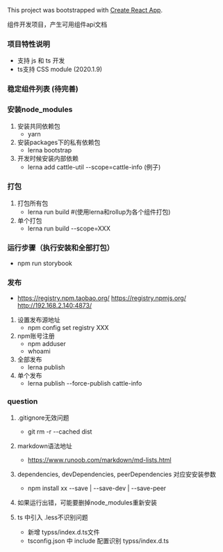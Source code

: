 This project was bootstrapped with [Create React App](https://github.com/facebook/create-react-app).

组件开发项目，产生可用组件api文档

### 项目特性说明
- 支持 js 和 ts 开发
- ts支持 CSS module  (2020.1.9) 

### 稳定组件列表 (待完善)


### 安装node_modules

1. 安装共同依赖包
   - yarn
2. 安装packages下的私有依赖包
   - lerna bootstrap
3. 开发时候安装内部依赖
   - lerna add cattle-util --scope=cattle-info (例子)

### 打包

1. 打包所有包
   - lerna run build #(使用lerna和rollup为各个组件打包)
2. 单个打包
   - lerna run build --scope=XXX

### 运行步骤（执行安装和全部打包）

 - npm run storybook

### 发布 

- https://registry.npm.taobao.org/  https://registry.npmjs.org/    http://192.168.2.140:4873/
1. 设置发布源地址
   - npm config set registry XXX
2. npm账号注册
   - npm adduser
   - whoami
3. 全部发布
   - lerna publish
4. 单个发布
   - lerna publish --force-publish cattle-info

### question 

1. .gitignore无效问题
   - git rm -r --cached dist
2. markdown语法地址
   - https://www.runoob.com/markdown/md-lists.html
3. dependencies, devDependencies, peerDependencies 对应安安装参数
   - npm install xx --save | --save-dev | --save-peer 
4. 如果运行出错，可能要删掉node_modules重新安装

5. ts 中引入 .less不识别问题
   - 新增 typss/index.d.ts文件
   - tsconfig.json 中 include 配置识别 typss/index.d.ts

